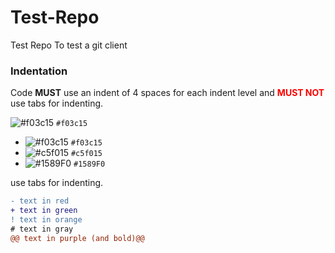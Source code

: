 # Test-Repo
Test Repo To test a git client

### Indentation

Code **MUST** use an indent of 4 spaces for each indent level and <span style="color:red">**MUST NOT**</span> use tabs for indenting. 

![#f03c15](https://imgstack.try2explore.com/i/aHR0cHM6Ly9wbGFjZWhvbGQuaXQvMTUvZjAzYzE1LzAwMDAwMD90ZXh0PSs=.jpg) `#f03c15`
- ![#f03c15](https://via.placeholder.com/15/f03c15/000000?text=+) `#f03c15`
- ![#c5f015](https://via.placeholder.com/15/c5f015/000000?text=+) `#c5f015`
- ![#1589F0](https://via.placeholder.com/15/1589F0/000000?text=+) `#1589F0`

use tabs for indenting. 

```diff
- text in red
+ text in green
! text in orange
# text in gray
@@ text in purple (and bold)@@
```
